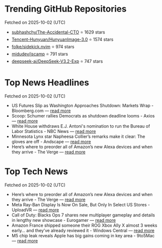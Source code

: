 # Trending GitHub Repositories
Fetched on 2025-10-02 (UTC)

- [subhashchy/The-Accidental-CTO](https://github.com/subhashchy/The-Accidental-CTO) ⭐ 1629 stars
- [Tencent-Hunyuan/HunyuanImage-3.0](https://github.com/Tencent-Hunyuan/HunyuanImage-3.0) ⭐ 1574 stars
- [folke/sidekick.nvim](https://github.com/folke/sidekick.nvim) ⭐ 974 stars
- [midudev/jscamp](https://github.com/midudev/jscamp) ⭐ 791 stars
- [deepseek-ai/DeepSeek-V3.2-Exp](https://github.com/deepseek-ai/DeepSeek-V3.2-Exp) ⭐ 747 stars

# Top News Headlines
Fetched on 2025-10-02 (UTC)
- US Futures Slip as Washington Approaches Shutdown: Markets Wrap - Bloomberg.com — [read more](https://www.bloomberg.com/news/articles/2025-09-30/stock-market-today-dow-s-p-live-updates)
- Scoop: Schumer rallies Democrats as shutdown deadline looms - Axios — [read more](https://www.axios.com/2025/09/30/schumer-democrats-senate-shutdown-rally)
- White House withdraws E.J. Antoni's nomination to run the Bureau of Labor Statistics - NBC News — [read more](https://www.nbcnews.com/politics/trump-administration/ej-antoni-nomination-withdraw-trump-bls-rcna234833)
- Minnesota Lynx star Napheesa Collier’s remarks make it clear: The gloves are off - Andscape — [read more](https://andscape.com/features/minnesota-lynx-star-napheesa-colliers-remarks-make-it-clear-the-gloves-are-off/)
- Here’s where to preorder all of Amazon’s new Alexa devices and when they arrive - The Verge — [read more](https://www.theverge.com/tech/786855/amazon-fall-2025-hardware-preorder-echo-ring-kindle-price-release-date)

# Top Tech News
Fetched on 2025-10-02 (UTC)
- Here’s where to preorder all of Amazon’s new Alexa devices and when they arrive - The Verge — [read more](https://www.theverge.com/tech/786855/amazon-fall-2025-hardware-preorder-echo-ring-kindle-price-release-date)
- Meta Ray-Ban Display Is Now On Sale, But Only In Select US Stores - UploadVR — [read more](https://www.uploadvr.com/meta-ray-ban-display-now-available-in-us-stores/)
- Call of Duty: Blacks Ops 7 shares new multiplayer gameplay and details in lengthy new showcase - Eurogamer — [read more](https://www.eurogamer.net/call-of-duty-blacks-ops-7-shares-new-multiplayer-gameplay-and-details-in-lengthy-new-showcase)
- Amazon France shipped someone their ROG Xbox Ally X almost 3 weeks early… and they’ve already reviewed it - Windows Central — [read more](https://www.windowscentral.com/gaming/xbox/amazon-france-ships-the-rog-xbox-ally-x-three-weeks-early-one-lucky-gamer-posts-first-review)
- M5 chip leak reveals Apple has big gains coming in key area - 9to5Mac — [read more](https://9to5mac.com/2025/09/30/m5-chip-leak-reveals-apple-has-big-gains-coming-in-key-area/)
